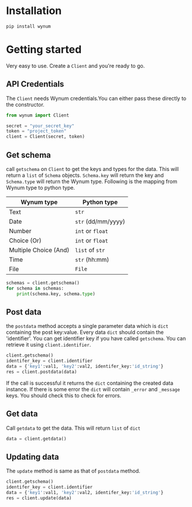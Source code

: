 # Installation
```pip install wynum```

# Getting started
Very easy to use. Create a ```Client``` and you're ready to go.
## API Credentials
The ```Client``` needs Wynum credentials.You can either pass these directly to the constructor.
```python
from wynum import Client

secret = "your_secret_key"
token = "project_token"
client = Client(secret, token)
```


## Get schema
call ```getschema``` on ```Client``` to get the keys and types for the data. This will return a ```list``` of ```Schema``` objects.  ```Schema.key``` will return the key and ```Schema.type``` will return the Wynum type. Following is the mapping from Wynum type to python type.

| Wynum type            | Python type              |
| --------------------- | ------------------------ |
| Text                  | ```str```                |
| Date                  | ```str``` (dd/mm/yyyy)   |
| Number                | ```int``` or ```float``` |
| Choice (Or)           | ```int``` or ```float``` |
| Multiple Choice (And) | ```list``` of ```str```  |
| Time                  | ```str``` (hh:mm)        |
| File                  | ```File```               |

```python
schemas = client.getschema()
for schema in schemas:
    print(schema.key, schema.type)
```

## Post data
the ```postdata``` method accepts a single parameter data which is ```dict``` containing the post key:value. Every data ```dict``` should contain the 'identifier'. You can get identifier key if you have called ```getschema```. You can retrieve it using ```client.identifier```.

```python
client.getschema()
identifer_key = client.identifier
data = {'key1':val1, 'key2':val2, identifer_key:'id_string'}
res = client.postdata(data)
```
If the call is successful it returns the ```dict``` containing the created data instance. If there is some error the ```dict``` will contain ```_error``` and ```_message``` keys.  You should check this to check for errors.

## Get data
Call ```getdata``` to get the data. This will return ```list``` of ```dict```
```python
data = client.getdata()
```

## Updating data
The ```update``` method is same as that of ```postdata``` method.
```python
client.getschema()
identifer_key = client.identifier
data = {'key1':val1, 'key2':val2, identifer_key:'id_string'}
res = client.update(data)
```
